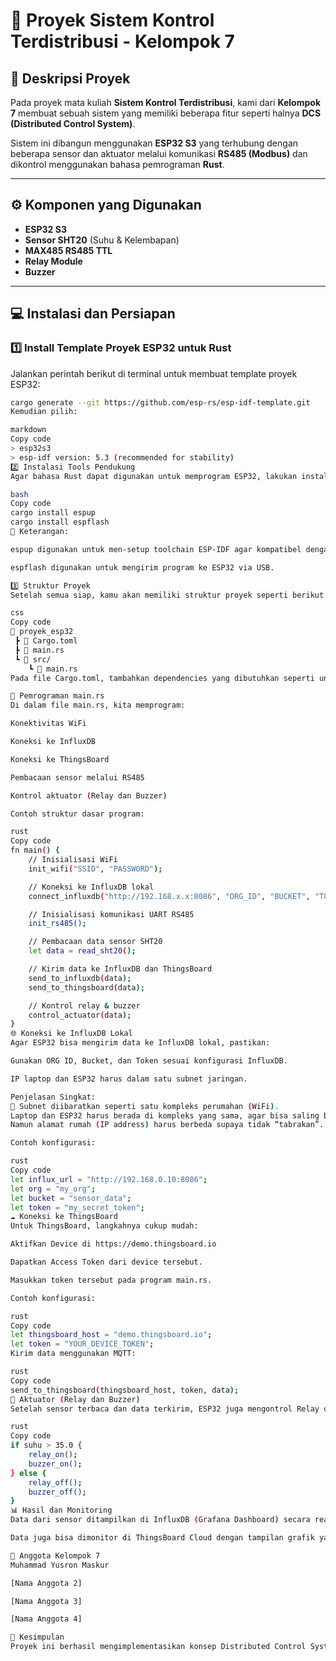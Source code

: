 # 🧠 Proyek Sistem Kontrol Terdistribusi - Kelompok 7

## 📘 Deskripsi Proyek
Pada proyek mata kuliah **Sistem Kontrol Terdistribusi**, kami dari **Kelompok 7** membuat sebuah sistem yang memiliki beberapa fitur seperti halnya **DCS (Distributed Control System)**.

Sistem ini dibangun menggunakan **ESP32 S3** yang terhubung dengan beberapa sensor dan aktuator melalui komunikasi **RS485 (Modbus)** dan dikontrol menggunakan bahasa pemrograman **Rust**.

---

## ⚙️ Komponen yang Digunakan
- **ESP32 S3**
- **Sensor SHT20** (Suhu & Kelembapan)
- **MAX485 RS485 TTL**
- **Relay Module**
- **Buzzer**

---

## 💻 Instalasi dan Persiapan

### 1️⃣ Install Template Proyek ESP32 untuk Rust
Jalankan perintah berikut di terminal untuk membuat template proyek ESP32:

```bash
cargo generate --git https://github.com/esp-rs/esp-idf-template.git
Kemudian pilih:

markdown
Copy code
> esp32s3
> esp-idf version: 5.3 (recommended for stability)
2️⃣ Instalasi Tools Pendukung
Agar bahasa Rust dapat digunakan untuk memprogram ESP32, lakukan instalasi berikut:

bash
Copy code
cargo install espup
cargo install espflash
📝 Keterangan:

espup digunakan untuk men-setup toolchain ESP-IDF agar kompatibel dengan Rust.

espflash digunakan untuk mengirim program ke ESP32 via USB.

3️⃣ Struktur Proyek
Setelah semua siap, kamu akan memiliki struktur proyek seperti berikut:

css
Copy code
📂 proyek_esp32
 ┣ 📜 Cargo.toml
 ┣ 📜 main.rs
 ┗ 📂 src/
    ┗ 📜 main.rs
Pada file Cargo.toml, tambahkan dependencies yang dibutuhkan seperti untuk WiFi, InfluxDB, UART, dan Sensor SHT20.

🧠 Pemrograman main.rs
Di dalam file main.rs, kita memprogram:

Konektivitas WiFi

Koneksi ke InfluxDB

Koneksi ke ThingsBoard

Pembacaan sensor melalui RS485

Kontrol aktuator (Relay dan Buzzer)

Contoh struktur dasar program:

rust
Copy code
fn main() {
    // Inisialisasi WiFi
    init_wifi("SSID", "PASSWORD");

    // Koneksi ke InfluxDB lokal
    connect_influxdb("http://192.168.x.x:8086", "ORG_ID", "BUCKET", "TOKEN");

    // Inisialisasi komunikasi UART RS485
    init_rs485();

    // Pembacaan data sensor SHT20
    let data = read_sht20();

    // Kirim data ke InfluxDB dan ThingsBoard
    send_to_influxdb(data);
    send_to_thingsboard(data);

    // Kontrol relay & buzzer
    control_actuator(data);
}
🌐 Koneksi ke InfluxDB Lokal
Agar ESP32 bisa mengirim data ke InfluxDB lokal, pastikan:

Gunakan ORG ID, Bucket, dan Token sesuai konfigurasi InfluxDB.

IP laptop dan ESP32 harus dalam satu subnet jaringan.

Penjelasan Singkat:
🔹 Subnet diibaratkan seperti satu kompleks perumahan (WiFi).
Laptop dan ESP32 harus berada di kompleks yang sama, agar bisa saling berkomunikasi.
Namun alamat rumah (IP address) harus berbeda supaya tidak “tabrakan”.

Contoh konfigurasi:

rust
Copy code
let influx_url = "http://192.168.0.10:8086";
let org = "my_org";
let bucket = "sensor_data";
let token = "my_secret_token";
☁️ Koneksi ke ThingsBoard
Untuk ThingsBoard, langkahnya cukup mudah:

Aktifkan Device di https://demo.thingsboard.io

Dapatkan Access Token dari device tersebut.

Masukkan token tersebut pada program main.rs.

Contoh konfigurasi:

rust
Copy code
let thingsboard_host = "demo.thingsboard.io";
let token = "YOUR_DEVICE_TOKEN";
Kirim data menggunakan MQTT:

rust
Copy code
send_to_thingsboard(thingsboard_host, token, data);
🔔 Aktuator (Relay dan Buzzer)
Setelah sensor terbaca dan data terkirim, ESP32 juga mengontrol Relay dan Buzzer untuk memberikan respon terhadap kondisi tertentu (misalnya suhu tinggi atau kelembapan rendah).

rust
Copy code
if suhu > 35.0 {
    relay_on();
    buzzer_on();
} else {
    relay_off();
    buzzer_off();
}
📊 Hasil dan Monitoring
Data dari sensor ditampilkan di InfluxDB (Grafana Dashboard) secara real-time.

Data juga bisa dimonitor di ThingsBoard Cloud dengan tampilan grafik yang interaktif.

👥 Anggota Kelompok 7
Muhammad Yusron Maskur

[Nama Anggota 2]

[Nama Anggota 3]

[Nama Anggota 4]

🧩 Kesimpulan
Proyek ini berhasil mengimplementasikan konsep Distributed Control System (DCS) sederhana menggunakan ESP32 S3 dan Rust, dengan integrasi InfluxDB lokal dan ThingsBoard Cloud sebagai media monitoring data.
